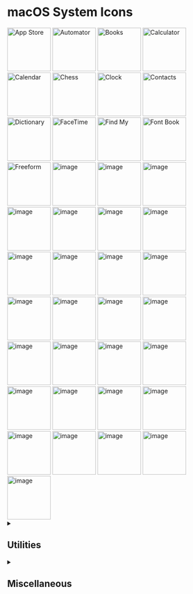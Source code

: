 # macOS System Icons

<img width="100" alt="App Store" src="https://github.com/Number-3434/macOS-System-Icons/assets/115815794/a33b23c6-1ecc-44e1-9f4c-0bfcbe9052a7">
<img width="100" alt="Automator" src="https://github.com/Number-3434/macOS-System-Icons/assets/115815794/fc344581-0619-4d93-8b80-fc40aa2f599b">
<img width="100" alt="Books" src="https://github.com/Number-3434/macOS-System-Icons/assets/115815794/75e65083-f14d-408a-b9b1-143eaeb144a7">
<img width="100" alt="Calculator" src="https://github.com/Number-3434/macOS-System-Icons/assets/115815794/6a6eb671-a438-4335-8e79-6a8d8eff4b57">
<img width="100" alt="Calendar" src="https://github.com/Number-3434/macOS-System-Icons/assets/115815794/fb3352cf-6332-4544-995b-05936f2c0915">
<img width="100" alt="Chess" src="https://github.com/Number-3434/macOS-System-Icons/assets/115815794/5358b82c-5c3d-4350-8df0-50cd586f002e">
<img width="100" alt="Clock" src="https://github.com/Number-3434/macOS-System-Icons/assets/115815794/e849163a-8251-4c68-93d1-27badbffe0d6">
<img width="100" alt="Contacts" src="https://github.com/Number-3434/macOS-System-Icons/assets/115815794/c0e747ca-fc6e-43ae-b725-5a72984bb78a">
<img width="100" alt="Dictionary" src="https://github.com/Number-3434/macOS-System-Icons/assets/115815794/08d03d08-8a0d-46ea-84f4-d1d2d3f1fec0">
<img width="100" alt="FaceTime" src="https://github.com/Number-3434/macOS-System-Icons/assets/115815794/49a5ef4a-a7e6-4db7-8e17-7bd729411f15">
<img width="100" alt="Find My" src="https://github.com/Number-3434/macOS-System-Icons/assets/115815794/6186a67a-6277-4102-8b8a-f15af4496ffd">
<img width="100" alt="Font Book" src="https://github.com/Number-3434/macOS-System-Icons/assets/115815794/0adeb100-2769-4e62-9a02-bd7e9a802b5d">
<img width="100" alt="Freeform" src="https://github.com/Number-3434/macOS-System-Icons/assets/115815794/c5963e56-a059-4341-a1a8-3f81fa1add66">
<img width="100" alt="image" src="https://github.com/Number-3434/macOS-System-Icons/assets/115815794/e7890d6b-e651-468f-8463-b0503db82590">
<img width="100" alt="image" src="https://github.com/Number-3434/macOS-System-Icons/assets/115815794/f4e6823a-3a1d-45fb-a745-c70459c2580f">
<img width="100" alt="image" src="https://github.com/Number-3434/macOS-System-Icons/assets/115815794/358be7c6-e8d5-4f1b-b49f-590de79bd613">
<img width="100" alt="image" src="https://github.com/Number-3434/macOS-System-Icons/assets/115815794/07a131cc-fb8c-46aa-aa19-31a146a4b344">
<img width="100" alt="image" src="https://github.com/Number-3434/macOS-System-Icons/assets/115815794/dbf24edb-557c-48c7-9606-af5ef7f560cd">
<img width="100" alt="image" src="https://github.com/Number-3434/macOS-System-Icons/assets/115815794/c42527ac-9131-433b-9ffc-039a3ad27463">
<img width="100" alt="image" src="https://github.com/Number-3434/macOS-System-Icons/assets/115815794/ece08ab0-085f-4945-a456-e332cf3930fb">
<img width="100" alt="image" src="https://github.com/Number-3434/macOS-System-Icons/assets/115815794/29c4d5dc-300d-4827-b0f9-c783bbf5eff5">
<img width="100" alt="image" src="https://github.com/Number-3434/macOS-System-Icons/assets/115815794/cd8fb7e7-5e3e-471d-8df8-99cfaab5a8f5">
<img width="100" alt="image" src="https://github.com/Number-3434/macOS-System-Icons/assets/115815794/bf724e95-5bbe-4258-907e-b5df5eabd94c">
<img width="100" alt="image" src="https://github.com/Number-3434/macOS-System-Icons/assets/115815794/387ce9b1-2823-403c-946e-ba27c4485de1">
<img width="100" alt="image" src="https://github.com/Number-3434/macOS-System-Icons/assets/115815794/bab1fb19-3c1f-4a21-8e66-9e7f588e6fa7">
<img width="100" alt="image" src="https://github.com/Number-3434/macOS-System-Icons/assets/115815794/cf2faa11-68f2-4b51-b8ed-e07c744f1e87">
<img width="100" alt="image" src="https://github.com/Number-3434/macOS-System-Icons/assets/115815794/0ff14cd2-fa5a-44ea-8090-5114fbb82f50">
<img width="100" alt="image" src="https://github.com/Number-3434/macOS-System-Icons/assets/115815794/49f364c1-66fa-4742-b890-0d49da0b1d7a">
<img width="100" alt="image" src="https://github.com/Number-3434/macOS-System-Icons/assets/115815794/67568cbf-662c-426a-82d5-b56230214afb">
<img width="100" alt="image" src="https://github.com/Number-3434/macOS-System-Icons/assets/115815794/1277037b-3896-475c-a06e-41af61054471">
<img width="100" alt="image" src="https://github.com/Number-3434/macOS-System-Icons/assets/115815794/626f5a5d-4a7c-442d-86ff-79c2e4501f35">
<img width="100" alt="image" src="https://github.com/Number-3434/macOS-System-Icons/assets/115815794/f8878200-ed0d-47ea-b105-644531a4a350">
<img width="100" alt="image" src="https://github.com/Number-3434/macOS-System-Icons/assets/115815794/e3771cd5-23a5-422c-9590-de6e2fc6bd9f">
<img width="100" alt="image" src="https://github.com/Number-3434/macOS-System-Icons/assets/115815794/dba34e12-69fc-4542-9885-53034be528cf">
<img width="100" alt="image" src="https://github.com/Number-3434/macOS-System-Icons/assets/115815794/daa6ae25-5dc1-4b10-a65f-fede8d8625ea">
<img width="100" alt="image" src="https://github.com/Number-3434/macOS-System-Icons/assets/115815794/df9ce312-23e8-4e0f-859e-aa311ef02d1c">
<img width="100" alt="image" src="https://github.com/Number-3434/macOS-System-Icons/assets/115815794/b0810ba1-7f74-4a6c-b265-d82642b43812">
<img width="100" alt="image" src="https://github.com/Number-3434/macOS-System-Icons/assets/115815794/14bfed26-3c71-4391-b26a-daeccd46b2da">
<img width="100" alt="image" src="https://github.com/Number-3434/macOS-System-Icons/assets/115815794/59584158-6146-485a-a683-bcfa37ad541c">
<img width="100" alt="image" src="https://github.com/Number-3434/macOS-System-Icons/assets/115815794/9f7ce39a-c5b0-43d0-a8f1-c5b6e064dc59">
<img width="100" alt="image" src="https://github.com/Number-3434/macOS-System-Icons/assets/115815794/9a17d28d-6cc2-4348-9fb0-1df2551b4622">

<details>
  <summary><h2>Utilities</h2></summary>

  <img width="100" alt="image" src="https://github.com/Number-3434/macOS-System-Icons/assets/115815794/3de78f0c-eea6-4218-bff2-5108991698d3">
  <img width="100" alt="image" src="https://github.com/Number-3434/macOS-System-Icons/assets/115815794/14df7710-f05f-468a-a615-1809127bee8c">
  <img width="100" alt="image" src="https://github.com/Number-3434/macOS-System-Icons/assets/115815794/bdbe1d3a-8564-49cd-bbc7-afb4ce1fbd26">
  <img width="100" alt="image" src="https://github.com/Number-3434/macOS-System-Icons/assets/115815794/5b736c14-dbe4-485f-bcc9-988f65b9a267">
  <img width="100" alt="image" src="https://github.com/Number-3434/macOS-System-Icons/assets/115815794/e6c85a29-52db-4a08-a7dc-90476bfd4a41">
  <img width="100" alt="image" src="https://github.com/Number-3434/macOS-System-Icons/assets/115815794/cd873b83-e54e-45cd-9dcc-11ccf410a7cc">
  <img width="100" alt="image" src="https://github.com/Number-3434/macOS-System-Icons/assets/115815794/348395d8-6765-4d53-945b-65fbbdab92c2">
  <img width="100" alt="image" src="https://github.com/Number-3434/macOS-System-Icons/assets/115815794/46a49978-1f14-4a8f-9040-81eafad7c179">
  <img width="100" alt="image" src="https://github.com/Number-3434/macOS-System-Icons/assets/115815794/74353b04-d3c8-47b1-868d-abb87a08415d">
  <img width="100" alt="image" src="https://github.com/Number-3434/macOS-System-Icons/assets/115815794/324b2585-8eb7-4b86-af35-d3f7126577a5">
  <img width="100" alt="image" src="https://github.com/Number-3434/macOS-System-Icons/assets/115815794/3debc5c9-9c7b-4cb5-b111-7d52cb209078">
  <img width="100" alt="image" src="https://github.com/Number-3434/macOS-System-Icons/assets/115815794/7f027870-ee06-4329-ac51-37a14f997815">
  <img width="100" alt="image" src="https://github.com/Number-3434/macOS-System-Icons/assets/115815794/34c71f3c-e217-406b-851c-b6ca0e7f1964">
  <img width="100" alt="image" src="https://github.com/Number-3434/macOS-System-Icons/assets/115815794/5b53c176-6845-4f1f-a0ae-82fe9368a2b1">
  <img width="512" alt="image" src="https://github.com/Number-3434/macOS-System-Icons/assets/115815794/966462a2-9cce-48ef-8eb9-0b2388c4ec47">
  <img width="512" alt="image" src="https://github.com/Number-3434/macOS-System-Icons/assets/115815794/add3f1ba-13b1-40d9-8e65-bffb5b7fede4">
  <img width="512" alt="image" src="https://github.com/Number-3434/macOS-System-Icons/assets/115815794/dd7537f7-ab47-4459-99ea-8ce52127e3ab">
  <img width="512" alt="image" src="https://github.com/Number-3434/macOS-System-Icons/assets/115815794/92bf9b48-2338-430c-9765-cb336d5c7f88">
</details>

<details>
  <summary><h2>Miscellaneous</h2></summary>

  
</details>
